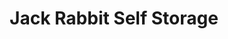 ---
title: "Jack Rabbit Self Storage"
url: /chesapeake/jack-rabbit-self-storage/
shop: storage rental
---